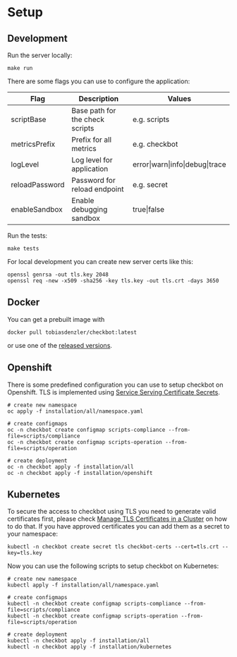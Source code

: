 # Setup

## Development

Run the server locally:

```
make run
```

There are some flags you can use to configure the application:

| Flag           | Description                      | Values                                           |
| -------------- | -------------------------------- | ------------------------------------------------ |
| scriptBase     | Base path for the check scripts  | e.g. scripts                                     |
| metricsPrefix  | Prefix for all metrics           | e.g. checkbot                                    |
| logLevel       | Log level for application        | error&#124;warn&#124;info&#124;debug&#124;trace  |
| reloadPassword | Password for reload endpoint     | e.g. secret                                      |
| enableSandbox  | Enable debugging sandbox         | true&#124;false                                  |

Run the tests:

```
make tests
```

For local development you can create new server certs like this:
```
openssl genrsa -out tls.key 2048
openssl req -new -x509 -sha256 -key tls.key -out tls.crt -days 3650
```

## Docker

You can get a prebuilt image with

```
docker pull tobiasdenzler/checkbot:latest
```

or use one of the [released versions](https://hub.docker.com/repository/docker/tobiasdenzler/checkbot/tags?page=1).

## Openshift

There is some predefined configuration you can use to setup checkbot on Openshift. TLS is implemented using [Service Serving Certificate Secrets](https://docs.openshift.com/container-platform/3.11/dev_guide/secrets.html#service-serving-certificate-secrets).

```
# create new namespace
oc apply -f installation/all/namespace.yaml

# create configmaps
oc -n checkbot create configmap scripts-compliance --from-file=scripts/compliance
oc -n checkbot create configmap scripts-operation --from-file=scripts/operation

# create deployment
oc -n checkbot apply -f installation/all
oc -n checkbot apply -f installation/openshift

```

## Kubernetes

To secure the access to checkbot using TLS you need to generate valid certificates first, please check [Manage TLS Certificates in a Cluster](https://kubernetes.io/docs/tasks/tls/managing-tls-in-a-cluster/) on how to do that. If you have approved certificates you can add them as a secret to your namespace:

```
kubectl -n checkbot create secret tls checkbot-certs --cert=tls.crt --key=tls.key
```

Now you can use the following scripts to setup checkbot on Kubernetes:

```
# create new namespace
kubectl apply -f installation/all/namespace.yaml

# create configmaps
kubectl -n checkbot create configmap scripts-compliance --from-file=scripts/compliance
kubectl -n checkbot create configmap scripts-operation --from-file=scripts/operation

# create deployment
kubectl -n checkbot apply -f installation/all
kubectl -n checkbot apply -f installation/kubernetes
```
